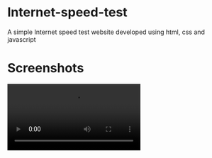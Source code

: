 # Internet-speed-test
 A simple Internet speed test website developed using html, css and javascript
 
# Screenshots 
 ![screenshots](https://github.com/Mithesh14/Internet-speed-test/blob/main/media/video.mp4)
